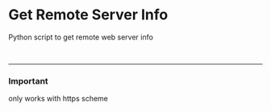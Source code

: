 # Get Remote Server Info

Python script to get remote web server info

&nbsp;

---

### **Important**

only works with https scheme